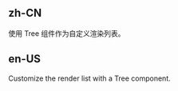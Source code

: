 ## zh-CN

使用 Tree 组件作为自定义渲染列表。

## en-US

Customize the render list with a Tree component.

<style>
.tree-transfer .ant-transfer-list:first-child {
  flex: none;
  width: 50%;
}
</style>
